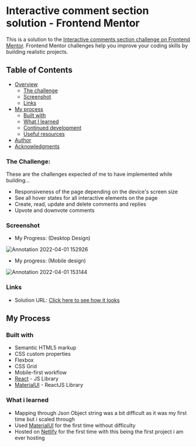 # Interactive comment section solution - Frontend Mentor 

This is a solution to the [Interactive comments section challenge on Frontend Mentor](https://www.frontendmentor.io/challenges/interactive-comments-section-iG1RugEG9). Frontend Mentor challenges help you improve your coding skills by building realistic projects. 

## Table of Contents 

- [Overview](#overview)
  - [The challenge](#the-challenge)
  - [Screenshot](#screenshot)
  - [Links](#links)
- [My process](#my-process)
  - [Built with](#built-with)
  - [What I learned](#what-i-learned)
  - [Continued development](#continued-development)
  - [Useful resources](#useful-resources)
- [Author](#author)
- [Acknowledgments](#acknowledgments)


### The Challenge: 
These are the challenges expected of me to have implemented while building...
- Responsiveness of the page depending on the device's screen size 
- See all hover states for all interactive elements on the page 
- Create, read, update and delete comments and replies 
- Upvote and downvote comments 

### Screenshot 

- My Progress: (Desktop Design)

![Annotation 2022-04-01 152926](https://user-images.githubusercontent.com/67446930/161284455-02c9b13a-eb2a-4ab4-af4f-4062fbeff3a8.jpg)


- My progress: (Mobile design)

![Annotation 2022-04-01 153144](https://user-images.githubusercontent.com/67446930/161284485-ab974b12-d096-48c5-bed6-c420d1e1aab3.jpg)




### Links 

- Solution URL: [ Click here to see how it looks ](https://your-solution-url.com)

## My Process 

### Built with 

- Semantic HTML5 markup
- CSS custom properties
- Flexbox
- CSS Grid
- Mobile-first workflow
- [React](https://reactjs.org/) - JS Library
- [MaterialUI](https://mui.com/) - ReactJS Library

### What i learned
  - Mapping through Json Object string was a bit difficult as it was my first time but i scaled through
  - Used [MaterialUI](https://mui.com/) for the first time without difficulty 
  - Hosted on [Netlify](https://app.netlify.com/) for the first time with this being the first project i am ever hosting
 

